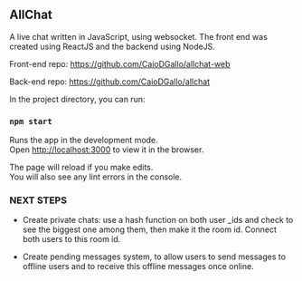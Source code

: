 ## AllChat

A live chat written in JavaScript, using websocket. The front end was created using ReactJS and the backend using NodeJS.


Front-end repo: https://github.com/CaioDGallo/allchat-web

Back-end repo: https://github.com/CaioDGallo/allchat

In the project directory, you can run:

### `npm start`

Runs the app in the development mode.<br />
Open [http://localhost:3000](http://localhost:3000) to view it in the browser.

The page will reload if you make edits.<br />
You will also see any lint errors in the console.

### NEXT STEPS

 - Create private chats: use a hash function on both user _ids and check to see the biggest one among them, then make it the room id. Connect both users to this room id.

 - Create pending messages system, to allow users to send messages to offline users and to receive this offline messages once online.

